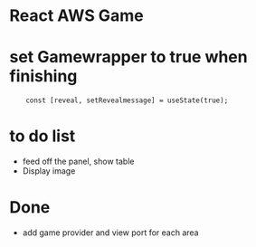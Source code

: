 # React AWS Game

# set Gamewrapper to true when finishing

```
    const [reveal, setRevealmessage] = useState(true);
```

# to do list

- feed off the panel, show table
- Display image

# Done

- add game provider and view port for each area
